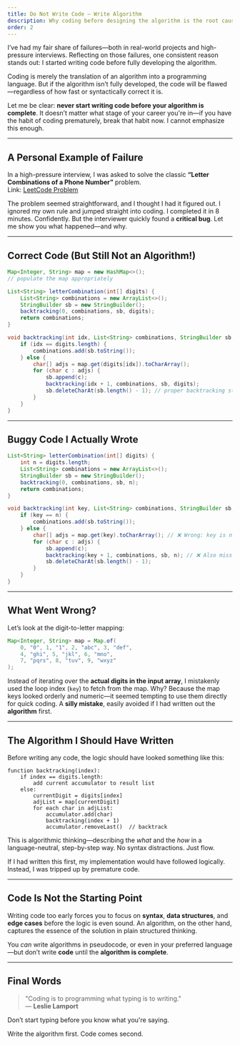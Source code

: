 ```yaml
---
title: Do Not Write Code – Write Algorithm
description: Why coding before designing the algorithm is the root cause of failure – and how to fix it.
order: 2
---
```


I’ve had my fair share of failures—both in real-world projects and high-pressure interviews. Reflecting on those failures, one consistent reason stands out: I started writing code before fully developing the algorithm.

Coding is merely the translation of an algorithm into a programming language. But if the algorithm isn’t fully developed, the code will be flawed—regardless of how fast or syntactically correct it is.

Let me be clear: **never start writing code before your algorithm is complete**. It doesn’t matter what stage of your career you're in—if you have the habit of coding prematurely, break that habit now. I cannot emphasize this enough.

---

## A Personal Example of Failure

In a high-pressure interview, I was asked to solve the classic **“Letter Combinations of a Phone Number”** problem.  
Link: [LeetCode Problem](https://leetcode.com/problems/letter-combinations-of-a-phone-number/description/)

The problem seemed straightforward, and I thought I had it figured out. I ignored my own rule and jumped straight into coding. I completed it in 8 minutes. Confidently. But the interviewer quickly found a **critical bug**. Let me show you what happened—and why.

---

## Correct Code (But Still Not an Algorithm!)

```java
Map<Integer, String> map = new HashMap<>();
// populate the map appropriately

List<String> letterCombination(int[] digits) {
    List<String> combinations = new ArrayList<>();
    StringBuilder sb = new StringBuilder();
    backtracking(0, combinations, sb, digits);
    return combinations;
}

void backtracking(int idx, List<String> combinations, StringBuilder sb, int[] digits) {
    if (idx == digits.length) {
        combinations.add(sb.toString());
    } else {
        char[] adjs = map.get(digits[idx]).toCharArray();
        for (char c : adjs) {
            sb.append(c);
            backtracking(idx + 1, combinations, sb, digits);
            sb.deleteCharAt(sb.length() - 1); // proper backtracking step
        }
    }
}
```

---

## Buggy Code I Actually Wrote

```java
List<String> letterCombination(int[] digits) {
    int n = digits.length;
    List<String> combinations = new ArrayList<>();
    StringBuilder sb = new StringBuilder();
    backtracking(0, combinations, sb, n);
    return combinations;
}

void backtracking(int key, List<String> combinations, StringBuilder sb, int n) {
    if (key == n) {
        combinations.add(sb.toString());
    } else {
        char[] adjs = map.get(key).toCharArray(); // ❌ Wrong: key is not a digit from the input
        for (char c : adjs) {
            sb.append(c);
            backtracking(key + 1, combinations, sb, n); // ❌ Also missing actual digits
            sb.deleteCharAt(sb.length() - 1);
        }
    }
}
```

---

## What Went Wrong?

Let’s look at the digit-to-letter mapping:

```java
Map<Integer, String> map = Map.of(
    0, "0", 1, "1", 2, "abc", 3, "def", 
    4, "ghi", 5, "jkl", 6, "mno", 
    7, "pqrs", 8, "tuv", 9, "wxyz"
);
```

Instead of iterating over the **actual digits in the input array**, I mistakenly used the loop index (`key`) to fetch from the map. Why? Because the map keys looked orderly and numeric—it seemed tempting to use them directly for quick coding. A **silly mistake**, easily avoided if I had written out the **algorithm** first.

---

## The Algorithm I Should Have Written

Before writing any code, the logic should have looked something like this:

```
function backtracking(index):
    if index == digits.length:
        add current accumulator to result list
    else:
        currentDigit = digits[index]
        adjList = map[currentDigit]
        for each char in adjList:
            accumulator.add(char)
            backtracking(index + 1)
            accumulator.removeLast()  // backtrack
```

This is algorithmic thinking—describing the *what* and the *how* in a language-neutral, step-by-step way. No syntax distractions. Just flow.

If I had written this first, my implementation would have followed logically. Instead, I was tripped up by premature code.

---

## Code Is Not the Starting Point

Writing code too early forces you to focus on **syntax**, **data structures**, and **edge cases** before the logic is even sound. An algorithm, on the other hand, captures the essence of the solution in plain structured thinking.

You *can* write algorithms in pseudocode, or even in your preferred language—but don’t write **code** until the **algorithm is complete**.

---

## Final Words

> "Coding is to programming what typing is to writing."  
> — **Leslie Lamport**

Don’t start typing before you know what you're saying.

Write the algorithm first. Code comes second.

